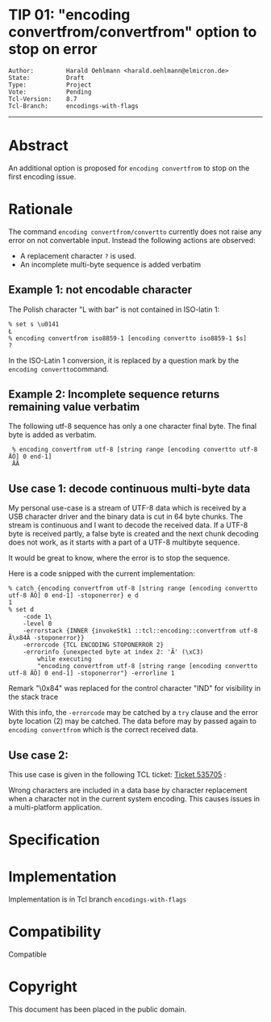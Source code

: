 # TIP 01: "encoding convertfrom/convertfrom" option to stop on error
	Author:         Harald Oehlmann <harald.oehlmann@elmicron.de>
	State:          Draft
	Type:           Project
	Vote:           Pending
	Tcl-Version:    8.7
	Tcl-Branch:     encodings-with-flags
-----
# Abstract

An additional option is proposed for `encoding convertfrom` to stop on the first encoding issue.

# Rationale

The command `encoding convertfrom/convertto` currently does not raise any error on not convertable input.
Instead the following actions are observed:

   *   A replacement character `?` is used.
   *   An incomplete multi-byte sequence is added verbatim

## Example 1: not encodable character

The Polish character "L with bar" is not contained in ISO-latin 1:

    % set s \u0141
    Ł
    % encoding convertfrom iso8859-1 [encoding convertto iso8859-1 $s]
    ?

In the ISO-Latin 1 conversion, it is replaced by a question mark by the `encoding convertto`command.

## Example 2: Incomplete sequence returns remaining value verbatim

The following utf-8 sequence has only a one character final byte.
The final byte is added as verbatim.

     % encoding convertfrom utf-8 [string range [encoding convertto utf-8 ÄÖ] 0 end-1]
     ÄÃ

## Use case 1: decode continuous multi-byte data


My personal use-case is a stream of UTF-8 data which is received by a USB character driver and the binary data is cut in 64 byte chunks.
The stream is continuous and I want to decode the received data.
If a UTF-8 byte is received partly, a false byte is created and the next chunk decoding does not work, as it starts with a part of a UTF-8 multibyte sequence.

It would be great to know, where the error is to stop the sequence.

Here is a code snipped with the current implementation:

    % catch {encoding convertfrom utf-8 [string range [encoding convertto utf-8 ÄÖ] 0 end-1] -stoponerror} e d
    1
    % set d
        -code 1\
        -level 0
        -errorstack {INNER {invokeStk1 ::tcl::encoding::convertfrom utf-8 Ã\x84Ã -stoponerror}}
        -errorcode {TCL ENCODING STOPONERROR 2}
        -errorinfo {unexpected byte at index 2: 'Ã' (\xC3)
            while executing
            "encoding convertfrom utf-8 [string range [encoding convertto utf-8 ÄÖ] 0 end-1] -stoponerror"} -errorline 1

Remark "\0x84" was replaced for the control character "IND" for visibility in the stack trace

With this info, the `-errorcode` may be catched by a `try` clause and the error byte location (2) may be catched.
The data before may by passed again to `encoding convertfrom` which is the correct received data.

## Use case 2:

This use case is given in the following TCL ticket:
[Ticket 535705](https://core.tcl-lang.org/tcl/info/535705ffffffffff) :

Wrong characters are included in a data base by character replacement when a character not in the current system encoding.
This causes issues in a multi-platform application.

# Specification


# Implementation

Implementation is in Tcl branch `encodings-with-flags`

# Compatibility

Compatible

# Copyright

This document has been placed in the public domain.
